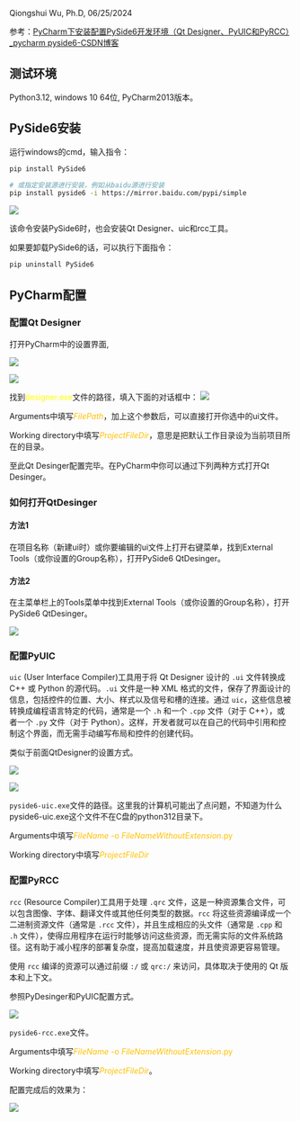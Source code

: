 
Qiongshui Wu, Ph.D, 06/25/2024

参考：[PyCharm下安装配置PySide6开发环境（Qt Designer、PyUIC和PyRCC）_pycharm pyside6-CSDN博客](https://blog.csdn.net/baiydn/article/details/126483010)

## 测试环境

Python3.12, windows 10 64位, PyCharm2013版本。

## PySide6安装

运行windows的cmd，输入指令：
```bash
pip install PySide6

# 或指定安装源进行安装，例如从baidu源进行安装
pip install pyside6 -i https://mirror.baidu.com/pypi/simple
```

![](%E9%99%84%E4%BB%B6/1577eed572cc83870a40417d76027221_MD5.jpeg)

该命令安装PySide6时，也会安装Qt Designer、uic和rcc工具。

如果要卸载PySide6的话，可以执行下面指令：

```bash
pip uninstall PySide6
```

## PyCharm配置

### 配置Qt Designer

打开PyCharm中的设置界面,

![](%E9%99%84%E4%BB%B6/70afe330879262b7f4e7677c730cd440_MD5.jpeg)

![](%E9%99%84%E4%BB%B6/43e560b889c27b6df8b4b1e435a4cddf_MD5.jpeg)

找到<font color="#ffff00">designer.exe</font>文件的路径，填入下面的对话框中：
![](%E9%99%84%E4%BB%B6/5724fb1f77f8f8d0f5113a76e1d2756c_MD5.jpeg)

Arguments中填写<font color="#ffc000">$FilePath$</font>，加上这个参数后，可以直接打开你选中的ui文件。

Working directory中填写<font color="#ffc000">$ProjectFileDir$</font>，意思是把默认工作目录设为当前项目所在的目录。

至此Qt Desinger配置完毕。在PyCharm中你可以通过下列两种方式打开Qt Desinger。

### 如何打开QtDesinger

#### 方法1

在项目名称（新建ui时）或你要编辑的ui文件上打开右键菜单，找到External Tools（或你设置的Group名称），打开PySide6 QtDesinger。

#### 方法2

在主菜单栏上的Tools菜单中找到External Tools（或你设置的Group名称），打开PySide6 QtDesinger。

![](%E9%99%84%E4%BB%B6/b244d810abd6422b12e708d5f7a733a7_MD5.jpeg)


### 配置PyUIC

`uic`  (User Interface Compiler)工具用于将 Qt Designer 设计的 `.ui` 文件转换成 C++ 或 Python 的源代码。`.ui` 文件是一种 XML 格式的文件，保存了界面设计的信息，包括控件的位置、大小、样式以及信号和槽的连接。通过 `uic`，这些信息被转换成编程语言特定的代码，通常是一个 `.h` 和一个 `.cpp` 文件（对于 C++），或者一个 `.py` 文件（对于 Python）。这样，开发者就可以在自己的代码中引用和控制这个界面，而无需手动编写布局和控件的创建代码。

类似于前面QtDesigner的设置方式。

![](%E9%99%84%E4%BB%B6/4397d08b086687795115612f3482a7ff_MD5.jpeg)

![](%E9%99%84%E4%BB%B6/dfb08831efcd46607a62bd134ca8611d_MD5.jpeg)

`pyside6-uic.exe`文件的路径。这里我的计算机可能出了点问题，不知道为什么pyside6-uic.exe这个文件不在C盘的python312目录下。

Arguments中填写<font color="#ffc000">$FileName$ -o $FileNameWithoutExtension$.py</font>

Working directory中填写<font color="#ffc000">$ProjectFileDir$</font>

### 配置PyRCC

`rcc` (Resource Compiler)工具用于处理 `.qrc` 文件，这是一种资源集合文件，可以包含图像、字体、翻译文件或其他任何类型的数据。`rcc` 将这些资源编译成一个二进制资源文件（通常是 `.rcc` 文件），并且生成相应的头文件（通常是 `.cpp` 和 `.h` 文件），使得应用程序在运行时能够访问这些资源，而无需实际的文件系统路径。这有助于减小程序的部署复杂度，提高加载速度，并且使资源更容易管理。

使用 `rcc` 编译的资源可以通过前缀 `:/` 或 `qrc:/` 来访问，具体取决于使用的 Qt 版本和上下文。

参照PyDesinger和PyUIC配置方式。

![](%E9%99%84%E4%BB%B6/18e9b4db96c6ae38dee12bd20c332ebd_MD5.jpeg)

`pyside6-rcc.exe`文件。

Arguments中填写<font color="#ffc000">$FileName$ -o $FileNameWithoutExtension$.py</font>

Working directory中填写<font color="#ffc000">$ProjectFileDir$</font>。

配置完成后的效果为：

![](%E9%99%84%E4%BB%B6/bd02cc2e025b3ff33e85ce92ac341aa5_MD5.jpeg)



